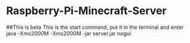 # Raspberry-Pi-Minecraft-Server


##This is beta
This is the start command, put it in the terminal and enter
java -Xmx2000M -Xms2000M -jar server.jar nogui
